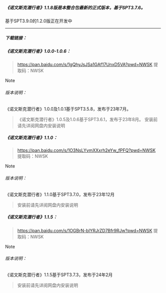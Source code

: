 
##### 《诺文斯克潜行者》1.1.8版是本整合包最新的正式版本，基于SPT3.7.6。
基于SPT3.9.0的1.2.0版正在开发中

---
##### 下载链接： 
##### 《诺文斯克潜行者》1.0.0-1.0.6：
>https://pan.baidu.com/s/1gQhyJsJSa1GAf17UnxD5VA?pwd=NWSK 提取码：NWSK 

> [!NOTE]
> ###### 版本说明：
《诺文斯克潜行者》1.0.0及1.0.1基于SPT3.5.8，发布于23年7月。
>《诺文斯克潜行者》1.0.5及1.0.6基于SPT3.6.1，发布于23年8月。
>安装前请先详阅网盘内安装说明

##### 《诺文斯克潜行者》1.1.0：
>https://pan.baidu.com/s/1O3NsLYvmXXxrh2eYw_fPFQ?pwd=NWSK  提取码：NWSK 

> [!NOTE]
> ###### 版本说明：
《诺文斯克潜行者》1.1.0基于SPT3.7.0，发布于23年12月
>安装前请先详阅网盘内安装说明

##### 《诺文斯克潜行者》1.1.5：
>https://pan.baidu.com/s/1OGBrN-bIYRJrZD7Bfr9RJw?pwd=NWSK 提取码：NWSK 

> [!NOTE]
> ###### 版本说明：
《诺文斯克潜行者》1.1.5基于SPT3.7.3，发布于24年2月
>安装前请先详阅网盘内安装说明
